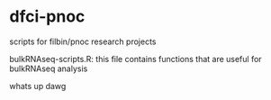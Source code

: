 # dfci-pnoc
scripts for filbin/pnoc research projects

bulkRNAseq-scripts.R: this file contains functions that are useful for bulkRNAseq analysis

whats up dawg
